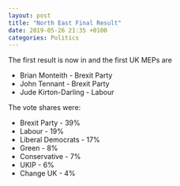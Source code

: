 ```yaml
---
layout: post
title: "North East Final Result"
date: 2019-05-26 21:35 +0100
categories: Politics
---
```


The first result is now in and the first UK MEPs are

*   Brian Monteith - Brexit Party
*   John Tennant - Brexit Party
*   Jude Kirton-Darling - Labour

The vote shares were:

*   Brexit Party - 39%
*   Labour - 19%
*   Liberal Democrats - 17%
*   Green - 8%
*   Conservative - 7%
*   UKIP - 6%
*   Change UK - 4%
